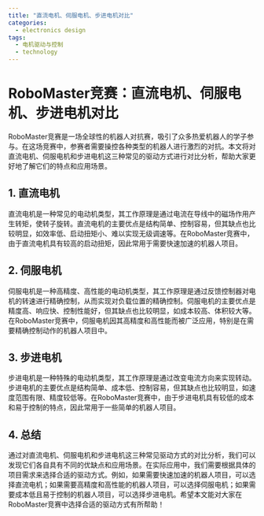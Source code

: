 ```yaml
---  
title: "直流电机、伺服电机、步进电机对比"  
categories:  
  - electronics design  
tags: 
  - 电机驱动与控制 
  - technology  
---  
```


# RoboMaster竞赛：直流电机、伺服电机、步进电机对比

RoboMaster竞赛是一场全球性的机器人对抗赛，吸引了众多热爱机器人的学子参与。在这场竞赛中，参赛者需要操控各种类型的机器人进行激烈的对抗。本文将对直流电机、伺服电机和步进电机这三种常见的驱动方式进行对比分析，帮助大家更好地了解它们的特点和应用场景。

## 1. 直流电机

直流电机是一种常见的电动机类型，其工作原理是通过电流在导线中的磁场作用产生转矩，使转子旋转。直流电机的主要优点是结构简单、控制容易，但其缺点也比较明显，如效率低、启动扭矩小、难以实现无级调速等。在RoboMaster竞赛中，由于直流电机具有较高的启动扭矩，因此常用于需要快速加速的机器人项目。

## 2. 伺服电机

伺服电机是一种高精度、高性能的电动机类型，其工作原理是通过反馈控制器对电机的转速进行精确控制，从而实现对负载位置的精确控制。伺服电机的主要优点是精度高、响应快、控制性能好，但其缺点也比较明显，如成本较高、体积较大等。在RoboMaster竞赛中，伺服电机因其高精度和高性能而被广泛应用，特别是在需要精确控制动作的机器人项目中。

## 3. 步进电机

步进电机是一种特殊的电动机类型，其工作原理是通过改变电流方向来实现转动。步进电机的主要优点是结构简单、成本低、控制容易，但其缺点也比较明显，如速度范围有限、精度较低等。在RoboMaster竞赛中，由于步进电机具有较低的成本和易于控制的特点，因此常用于一些简单的机器人项目。

## 4. 总结

通过对直流电机、伺服电机和步进电机这三种常见驱动方式的对比分析，我们可以发现它们各自具有不同的优缺点和应用场景。在实际应用中，我们需要根据具体的项目需求来选择合适的驱动方式。例如，如果需要快速加速的机器人项目，可以选择直流电机；如果需要高精度和高性能的机器人项目，可以选择伺服电机；如果需要成本低且易于控制的机器人项目，可以选择步进电机。希望本文能对大家在RoboMaster竞赛中选择合适的驱动方式有所帮助！ 
